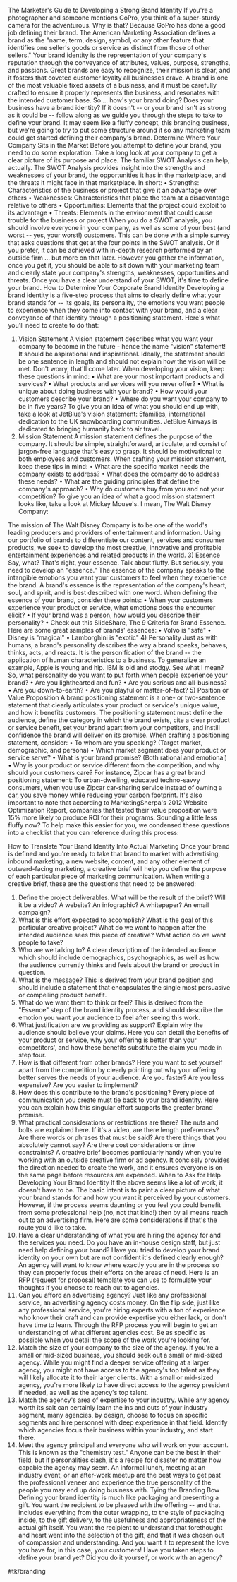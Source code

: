 The Marketer's Guide to Developing a Strong Brand Identity
If you're a photographer and someone mentions GoPro, you think of a super-sturdy camera for the adventurous.
Why is that?
Because GoPro has done a good job defining their brand.
The American Marketing Association defines a brand as the "name, term, design, symbol, or any other feature that identifies one seller's goods or service as distinct from those of other sellers." Your brand identity is the representation of your company's reputation through the conveyance of attributes, values, purpose, strengths, and passions. Great brands are easy to recognize, their mission is clear, and it fosters that coveted customer loyalty all businesses crave. A brand is one of the most valuable fixed assets of a business, and it must be carefully crafted to ensure it properly represents the business, and resonates with the intended customer base.
So ... how's your brand doing? Does your business have a brand identity? If it doesn't -- or your brand isn't as strong as it could be -- follow along as we guide you through the steps to take to define your brand. It may seem like a fluffy concept, this branding business, but we're going to try to put some structure around it so any marketing team could get started defining their company's brand.
Determine Where Your Company Sits in the Market
Before you attempt to define your brand, you need to do some exploration. Take a long look at your company to get a clear picture of its purpose and place. The familiar SWOT Analysis can help, actually. The SWOT Analysis provides insight into the strengths and weaknesses of your brand, the opportunities it has in the marketplace, and the threats it might face in that marketplace. In short:
•	Strengths: Characteristics of the business or project that give it an advantage over others
•	Weaknesses: Characteristics that place the team at a disadvantage relative to others
•	Opportunities: Elements that the project could exploit to its advantage
•	Threats: Elements in the environment that could cause trouble for the business or project
When you do a SWOT analysis, you should involve everyone in your company, as well as some of your best (and worst -- yes, your worst!) customers. This can be done with a simple survey that asks questions that get at the four points in the SWOT analysis. Or if you prefer, it can be achieved with in-depth research performed by an outside firm ... but more on that later.
However you gather the information, once you get it, you should be able to sit down with your marketing team and clearly state your company's strengths, weaknesses, opportunities and threats. Once you have a clear understand of your SWOT, it's time to define your brand.
How to Determine Your Corporate Brand Identity
Developing a brand identity is a five-step process that aims to clearly define what your brand stands for -- its goals, its personality, the emotions you want people to experience when they come into contact with your brand, and a clear conveyance of that identity through a positioning statement. Here's what you'll need to create to do that:
1. Vision Statement
A vision statement describes what you want your company to become in the future - hence the name "vision" statement! It should be aspirational and inspirational. Ideally, the statement should be one sentence in length and should not explain how the vision will be met. Don't worry, that'll come later. When developing your vision, keep these questions in mind:
•	What are your most important products and services?
•	What products and services will you never offer?
•	What is unique about doing business with your brand?
•	How would your customers describe your brand?
•	Where do you want your company to be in five years?
To give you an idea of what you should end up with, take a look at JetBlue's vision statement:
5families, international dedication to the UK snowboarding communities.
JetBlue Airways is dedicated to bringing humanity back to air travel.
2. Mission Statement
A mission statement defines the purpose of the company. It should be simple, straightforward, articulate, and consist of jargon-free language that's easy to grasp. It should be motivational to both employees and customers. When crafting your mission statement, keep these tips in mind:
•	What are the specific market needs the company exists to address?
•	What does the company do to address these needs?
•	What are the guiding principles that define the company's approach?
•	Why do customers buy from you and not your competition?
To give you an idea of what a good mission statement looks like, take a look at Mickey Mouse's. I mean, The Walt Disney Company:

The mission of The Walt Disney Company is to be one of the world's leading producers and providers of entertainment and information. Using our portfolio of brands to differentiate our content, services and consumer products, we seek to develop the most creative, innovative and profitable entertainment experiences and related products in the world.
3) Essence
Say, what? That's right, your essence. Talk about fluffy. But seriously, you need to develop an "essence." The essence of the company speaks to the intangible emotions you want your customers to feel when they experience the brand. A brand's essence is the representation of the company's heart, soul, and spirit, and is best described with one word. When defining the essence of your brand, consider these points:
•	When your customers experience your product or service, what emotions does the encounter elicit?
•	If your brand was a person, how would you describe their personality?
•	Check out this SlideShare, The 9 Criteria for Brand Essence.
Here are some great samples of brands' essences:
•	Volvo is "safe"
•	Disney is "magical"
•	Lamborghini is "exotic"
4) Personality
Just as with humans, a brand's personality describes the way a brand speaks, behaves, thinks, acts, and reacts. It is the personification of the brand -- the application of human characteristics to a business. To generalize an example, Apple is young and hip. IBM is old and stodgy. See what I mean? So, what personality do you want to put forth when people experience your brand?
•	Are you lighthearted and fun?
•	Are you serious and all-business?
•	Are you down-to-earth?
•	Are you playful or matter-of-fact?
5) Position or Value Proposition
A brand positioning statement is a one- or two-sentence statement that clearly articulates your product or service's unique value, and how it benefits customers. The positioning statement must define the audience, define the category in which the brand exists, cite a clear product or service benefit, set your brand apart from your competitors, and instill confidence the brand will deliver on its promise. When crafting a positioning statement, consider:
•	To whom are you speaking? (Target market, demographic, and persona)
•	Which market segment does your product or service serve?
•	What is your brand promise? (Both rational and emotional)
•	Why is your product or service different from the competition, and why should your customers care?
For instance, Zipcar has a great brand positioning statement:
To urban-dwelling, educated techno-savvy consumers, when you use Zipcar car-sharing service instead of owning a car, you save money while reducing your carbon footprint.
It's also important to note that according to MarketingSherpa's 2012 Website Optimization Report, companies that tested their value proposition were 15% more likely to produce ROI for their programs. Sounding a little less fluffy now?
To help make this easier for you, we condensed these questions into a checklist that you can reference during this process:

How to Translate Your Brand Identity Into Actual Marketing
Once your brand is defined and you're ready to take that brand to market with advertising, inbound marketing, a new website, content, and any other element of outward-facing marketing, a creative brief will help you define the purpose of each particular piece of marketing communication. When writing a creative brief, these are the questions that need to be answered:
1. Define the project deliverables.
What will be the result of the brief? Will it be a video? A website? An infographic? A whitepaper? An email campaign?
2. What is this effort expected to accomplish?
What is the goal of this particular creative project? What do we want to happen after the intended audience sees this piece of creative? What action do we want people to take?
3. Who are we talking to?
A clear description of the intended audience which should include demographics, psychographics, as well as how the audience currently thinks and feels about the brand or product in question.
4. What is the message?
This is derived from your brand position and should include a statement that encapsulates the single most persuasive or compelling product benefit.
5. What do we want them to think or feel?
This is derived from the "Essence" step of the brand identity process, and should describe the emotion you want your audience to feel after seeing this work.
6. What justification are we providing as support?
Explain why the audience should believe your claims. Here you can detail the benefits of your product or service, why your offering is better than your competitors', and how these benefits substitute the claim you made in step four.
7. How is that different from other brands?
Here you want to set yourself apart from the competition by clearly pointing out why your offering better serves the needs of your audience. Are you faster? Are you less expensive? Are you easier to implement?
8. How does this contribute to the brand's positioning?
Every piece of communication you create must tie back to your brand identity. Here you can explain how this singular effort supports the greater brand promise.
9. What practical considerations or restrictions are there?
The nuts and bolts are explained here. If it's a video, are there length preferences? Are there words or phrases that must be said? Are there things that you absolutely cannot say? Are there cost considerations or time constraints?
A creative brief becomes particularly handy when you're working with an outside creative firm or ad agency. It concisely provides the direction needed to create the work, and it ensures everyone is on the same page before resources are expended.
When to Ask for Help Developing Your Brand Identity
If the above seems like a lot of work, it doesn't have to be. The basic intent is to paint a clear picture of what your brand stands for and how you want it perceived by your customers. However, if the process seems daunting or you feel you could benefit from some professional help (no, not that kind!) then by all means reach out to an advertising firm. Here are some considerations if that's the route you'd like to take.
10. Have a clear understanding of what you are hiring the agency for and the services you need.
Do you have an in-house design staff, but just need help defining your brand? Have you tried to develop your brand identity on your own but are not confident it's defined clearly enough? An agency will want to know where exactly you are in the process so they can properly focus their efforts on the areas of need. Here is an RFP (request for proposal) template you can use to formulate your thoughts if you choose to reach out to agencies.
11. Can you afford an advertising agency?
Just like any professional service, an advertising agency costs money. On the flip side, just like any professional service, you're hiring experts with a ton of experience who know their craft and can provide expertise you either lack, or don't have time to learn. Through the RFP process you will begin to get an understanding of what different agencies cost. Be as specific as possible when you detail the scope of the work you're looking for.
12. Match the size of your company to the size of the agency.
If you're a small or mid-sized business, you should seek out a small or mid-sized agency. While you might find a deeper service offering at a larger agency, you might not have access to the agency's top talent as they will likely allocate it to their larger clients. With a small or mid-sized agency, you're more likely to have direct access to the agency president if needed, as well as the agency's top talent.
13. Match the agency's area of expertise to your industry.
While any agency worth its salt can certainly learn the ins and outs of your industry segment, many agencies, by design, choose to focus on specific segments and hire personnel with deep experience in that field. Identify which agencies focus their business within your industry, and start there.
14. Meet the agency principal and everyone who will work on your account.
This is known as the "chemistry test." Anyone can be the best in their field, but if personalities clash, it's a recipe for disaster no matter how capable the agency may seem. An informal lunch, meeting at an industry event, or an after-work meetup are the best ways to get past the professional veneer and experience the true personality of the people you may end up doing business with.
Tying the Branding Bow
Defining your brand identity is much like packaging and presenting a gift. You want the recipient to be pleased with the offering -- and that includes everything from the outer wrapping, to the style of packaging inside, to the gift delivery, to the usefulness and appropriateness of the actual gift itself. You want the recipient to understand that forethought and heart went into the selection of the gift, and that it was chosen out of compassion and understanding. And you want it to represent the love you have for, in this case, your customers!
Have you taken steps to define your brand yet? Did you do it yourself, or work with an agency?

#tk/branding
